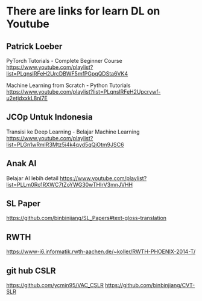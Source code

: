 # There are links for learn DL on Youtube

## Patrick Loeber
PyTorch Tutorials - Complete Beginner Course
https://www.youtube.com/playlist?list=PLqnslRFeH2UrcDBWF5mfPGpqQDSta6VK4

Machine Learning from Scratch - Python Tutorials
https://www.youtube.com/playlist?list=PLqnslRFeH2Upcrywf-u2etjdxxkL8nl7E

## JCOp Untuk Indonesia
Transisi ke Deep Learning - Belajar Machine Learning
https://www.youtube.com/playlist?list=PLGn1wRmlR3Mtz5i4k4qyd5qQjOtm9JSC6

## Anak AI
Belajar AI lebih detail
https://www.youtube.com/playlist?list=PLLm0Ro1RXWC7tZoYWG30wTHIrV3mnJVHH

## SL Paper
https://github.com/binbinjiang/SL_Papers#text-gloss-translation

## RWTH
https://www-i6.informatik.rwth-aachen.de/~koller/RWTH-PHOENIX-2014-T/

## git hub CSLR
https://github.com/ycmin95/VAC_CSLR
https://github.com/binbinjiang/CVT-SLR
